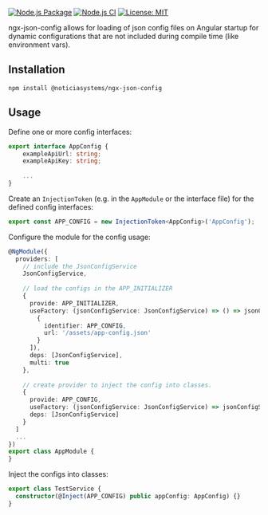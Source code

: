 [![Node.js Package](https://github.com/Noticia-Systems/ngx-json-config/actions/workflows/npm-publish.yml/badge.svg)](https://github.com/Noticia-Systems/ngx-json-config/actions/workflows/npm-publish.yml) [![Node.js CI](https://github.com/Noticia-Systems/ngx-json-config/actions/workflows/node.js.yml/badge.svg?branch=master)](https://github.com/Noticia-Systems/ngx-json-config/actions/workflows/node.js.yml) [![License: MIT](https://img.shields.io/badge/License-MIT-green.svg)](https://opensource.org/licenses/MIT)

ngx-json-config allows for loading of json config files on Angular startup for dynamic configurations that are not included during compile time (like environment vars).

## Installation

``npm install @noticiasystems/ngx-json-config``

## Usage

Define one or more config interfaces:

```typescript
export interface AppConfig {
    exampleApiUrl: string;
    exampleApiKey: string;
    
    ...
}
```

Create an ``InjectionToken`` (e.g. in the ``AppModule`` or the interface file) for the defined config interfaces:

```typescript
export const APP_CONFIG = new InjectionToken<AppConfig>('AppConfig');
```

Configure the module for the config usage:

```typescript
@NgModule({
  providers: [
    // include the JsonConfigService 
    JsonConfigService,
    
    // load the configs in the APP_INITIALIZER
    {
      provide: APP_INITIALIZER,
      useFactory: (jsonConfigService: JsonConfigService) => () => jsonConfigService.load$([
        {
          identifier: APP_CONFIG,
          url: '/assets/app-config.json'
        }
      ]),
      deps: [JsonConfigService],
      multi: true
    },
    
    // create provider to inject the config into classes.
    {
      provide: APP_CONFIG,
      useFactory: (jsonConfigService: JsonConfigService) => jsonConfigService.get(APP_CONFIG),
      deps: [JsonConfigService]
    }
  ]
  ...
})
export class AppModule {
}
```

Inject the configs into classes:

```typescript
export class TestService {
  constructor(@Inject(APP_CONFIG) public appConfig: AppConfig) {}
}
```

